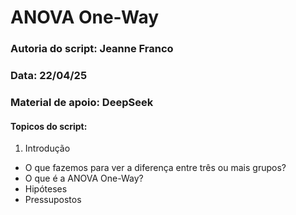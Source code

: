 # ANOVA One-Way

### Autoria do script: Jeanne Franco
### Data: 22/04/25
### Material de apoio: DeepSeek

#### Topicos do script:

1. Introdução
- O que fazemos para ver a diferença entre três ou mais grupos?
- O que é a ANOVA One-Way?
- Hipóteses
- Pressupostos
